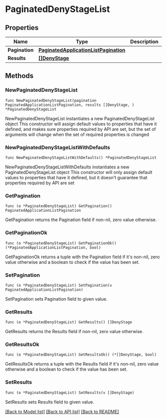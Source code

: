 # PaginatedDenyStageList

## Properties

Name | Type | Description | Notes
------------ | ------------- | ------------- | -------------
**Pagination** | [**PaginatedApplicationListPagination**](PaginatedApplicationListPagination.md) |  | 
**Results** | [**[]DenyStage**](DenyStage.md) |  | 

## Methods

### NewPaginatedDenyStageList

`func NewPaginatedDenyStageList(pagination PaginatedApplicationListPagination, results []DenyStage, ) *PaginatedDenyStageList`

NewPaginatedDenyStageList instantiates a new PaginatedDenyStageList object
This constructor will assign default values to properties that have it defined,
and makes sure properties required by API are set, but the set of arguments
will change when the set of required properties is changed

### NewPaginatedDenyStageListWithDefaults

`func NewPaginatedDenyStageListWithDefaults() *PaginatedDenyStageList`

NewPaginatedDenyStageListWithDefaults instantiates a new PaginatedDenyStageList object
This constructor will only assign default values to properties that have it defined,
but it doesn't guarantee that properties required by API are set

### GetPagination

`func (o *PaginatedDenyStageList) GetPagination() PaginatedApplicationListPagination`

GetPagination returns the Pagination field if non-nil, zero value otherwise.

### GetPaginationOk

`func (o *PaginatedDenyStageList) GetPaginationOk() (*PaginatedApplicationListPagination, bool)`

GetPaginationOk returns a tuple with the Pagination field if it's non-nil, zero value otherwise
and a boolean to check if the value has been set.

### SetPagination

`func (o *PaginatedDenyStageList) SetPagination(v PaginatedApplicationListPagination)`

SetPagination sets Pagination field to given value.


### GetResults

`func (o *PaginatedDenyStageList) GetResults() []DenyStage`

GetResults returns the Results field if non-nil, zero value otherwise.

### GetResultsOk

`func (o *PaginatedDenyStageList) GetResultsOk() (*[]DenyStage, bool)`

GetResultsOk returns a tuple with the Results field if it's non-nil, zero value otherwise
and a boolean to check if the value has been set.

### SetResults

`func (o *PaginatedDenyStageList) SetResults(v []DenyStage)`

SetResults sets Results field to given value.



[[Back to Model list]](../README.md#documentation-for-models) [[Back to API list]](../README.md#documentation-for-api-endpoints) [[Back to README]](../README.md)


